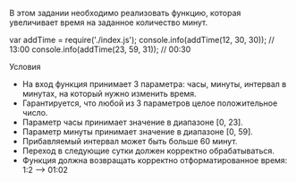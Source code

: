 В этом задании необходимо реализовать функцию, которая увеличивает время на заданное количество минут.

var addTime = require('./index.js');
console.info(addTime(12, 30, 30));
// 13:00
console.info(addTime(23, 59, 31));
// 00:30

Условия
- На вход функция принимает 3 параметра: часы, минуты, интервал в минутах, на который нужно изменить время.
- Гарантируется, что любой из 3 параметров целое положительное число.
- Параметр часы принимает значение в диапазоне [0, 23].
- Параметр минуты принимает значение в диапазоне [0, 59].
- Прибавляемый интервал может быть больше 60 минут.
- Переход в следующие сутки должен корректно обрабатываться.
- Функция должна возвращать корректно отформатированное время: 1:2 –> 01:02
